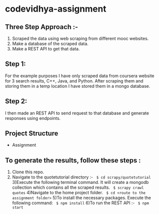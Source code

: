 # codevidhya-assignment

## Three Step Approach :-
1) Scraped the data using web scraping from different mooc websites.
2) Make a database of the scraped data.
3) Make a REST API to get that data.


## Step 1:
For the example purposes I have only scraped data from coursera website for 3 search results, C++, Java, and Python. After scraping them and storing them in a temp location I have stored them in a mongo database.
## Step 2:
I then made an REST API to send request to that database and generate responses using endpoints.

## Project Structure
* Assignment
  

## To generate the results, follow these steps :

1) Clone this repo.
2) Navigate to the quotetutorial directory :-
``` $ cd scrapy/quotetutorial```
3)Execute the following terminal command. It will create a mongodb collection which contains all the scraped results.
``` $ scrapy crawl quotes```
4)Navigate to the home project folder.
``` $ cd <route to the assignment folder>```
5)To install the necessary packages. Execute the following command:
``` $ npm install```
6)To run the REST API :-
``` $ npm start```

